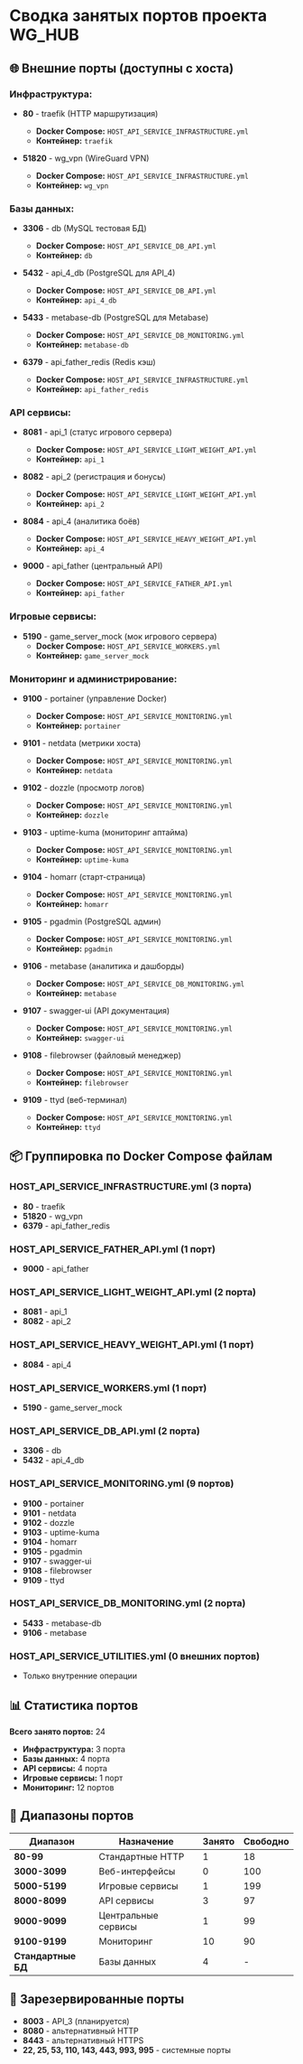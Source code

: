 # Сводка занятых портов проекта WG_HUB

## 🌐 **Внешние порты (доступны с хоста)**

### **Инфраструктура:**
- **80** - traefik (HTTP маршрутизация)
  - **Docker Compose:** `HOST_API_SERVICE_INFRASTRUCTURE.yml`
  - **Контейнер:** `traefik`

- **51820** - wg_vpn (WireGuard VPN)
  - **Docker Compose:** `HOST_API_SERVICE_INFRASTRUCTURE.yml`
  - **Контейнер:** `wg_vpn`

### **Базы данных:**
- **3306** - db (MySQL тестовая БД)
  - **Docker Compose:** `HOST_API_SERVICE_DB_API.yml`
  - **Контейнер:** `db`

- **5432** - api_4_db (PostgreSQL для API_4)
  - **Docker Compose:** `HOST_API_SERVICE_DB_API.yml`
  - **Контейнер:** `api_4_db`

- **5433** - metabase-db (PostgreSQL для Metabase)
  - **Docker Compose:** `HOST_API_SERVICE_DB_MONITORING.yml`
  - **Контейнер:** `metabase-db`

- **6379** - api_father_redis (Redis кэш)
  - **Docker Compose:** `HOST_API_SERVICE_INFRASTRUCTURE.yml`
  - **Контейнер:** `api_father_redis`

### **API сервисы:**
- **8081** - api_1 (статус игрового сервера)
  - **Docker Compose:** `HOST_API_SERVICE_LIGHT_WEIGHT_API.yml`
  - **Контейнер:** `api_1`

- **8082** - api_2 (регистрация и бонусы)
  - **Docker Compose:** `HOST_API_SERVICE_LIGHT_WEIGHT_API.yml`
  - **Контейнер:** `api_2`

- **8084** - api_4 (аналитика боёв)
  - **Docker Compose:** `HOST_API_SERVICE_HEAVY_WEIGHT_API.yml`
  - **Контейнер:** `api_4`

- **9000** - api_father (центральный API)
  - **Docker Compose:** `HOST_API_SERVICE_FATHER_API.yml`
  - **Контейнер:** `api_father`

### **Игровые сервисы:**
- **5190** - game_server_mock (мок игрового сервера)
  - **Docker Compose:** `HOST_API_SERVICE_WORKERS.yml`
  - **Контейнер:** `game_server_mock`

### **Мониторинг и администрирование:**
- **9100** - portainer (управление Docker)
  - **Docker Compose:** `HOST_API_SERVICE_MONITORING.yml`
  - **Контейнер:** `portainer`

- **9101** - netdata (метрики хоста)
  - **Docker Compose:** `HOST_API_SERVICE_MONITORING.yml`
  - **Контейнер:** `netdata`

- **9102** - dozzle (просмотр логов)
  - **Docker Compose:** `HOST_API_SERVICE_MONITORING.yml`
  - **Контейнер:** `dozzle`

- **9103** - uptime-kuma (мониторинг аптайма)
  - **Docker Compose:** `HOST_API_SERVICE_MONITORING.yml`
  - **Контейнер:** `uptime-kuma`

- **9104** - homarr (старт-страница)
  - **Docker Compose:** `HOST_API_SERVICE_MONITORING.yml`
  - **Контейнер:** `homarr`

- **9105** - pgadmin (PostgreSQL админ)
  - **Docker Compose:** `HOST_API_SERVICE_MONITORING.yml`
  - **Контейнер:** `pgadmin`

- **9106** - metabase (аналитика и дашборды)
  - **Docker Compose:** `HOST_API_SERVICE_DB_MONITORING.yml`
  - **Контейнер:** `metabase`

- **9107** - swagger-ui (API документация)
  - **Docker Compose:** `HOST_API_SERVICE_MONITORING.yml`
  - **Контейнер:** `swagger-ui`

- **9108** - filebrowser (файловый менеджер)
  - **Docker Compose:** `HOST_API_SERVICE_MONITORING.yml`
  - **Контейнер:** `filebrowser`

- **9109** - ttyd (веб-терминал)
  - **Docker Compose:** `HOST_API_SERVICE_MONITORING.yml`
  - **Контейнер:** `ttyd`

## 📦 **Группировка по Docker Compose файлам**

### **HOST_API_SERVICE_INFRASTRUCTURE.yml** (3 порта)
- **80** - traefik
- **51820** - wg_vpn  
- **6379** - api_father_redis

### **HOST_API_SERVICE_FATHER_API.yml** (1 порт)
- **9000** - api_father

### **HOST_API_SERVICE_LIGHT_WEIGHT_API.yml** (2 порта)
- **8081** - api_1
- **8082** - api_2

### **HOST_API_SERVICE_HEAVY_WEIGHT_API.yml** (1 порт)
- **8084** - api_4

### **HOST_API_SERVICE_WORKERS.yml** (1 порт)
- **5190** - game_server_mock

### **HOST_API_SERVICE_DB_API.yml** (2 порта)
- **3306** - db
- **5432** - api_4_db

### **HOST_API_SERVICE_MONITORING.yml** (9 портов)
- **9100** - portainer
- **9101** - netdata
- **9102** - dozzle
- **9103** - uptime-kuma
- **9104** - homarr
- **9105** - pgadmin
- **9107** - swagger-ui
- **9108** - filebrowser
- **9109** - ttyd

### **HOST_API_SERVICE_DB_MONITORING.yml** (2 порта)
- **5433** - metabase-db
- **9106** - metabase

### **HOST_API_SERVICE_UTILITIES.yml** (0 внешних портов)
- Только внутренние операции

## 📊 **Статистика портов**

**Всего занято портов:** 24
- **Инфраструктура:** 3 порта
- **Базы данных:** 4 порта  
- **API сервисы:** 4 порта
- **Игровые сервисы:** 1 порт
- **Мониторинг:** 12 портов

## 🎯 **Диапазоны портов**

| Диапазон | Назначение | Занято | Свободно |
|----------|------------|--------|----------|
| **80-99** | Стандартные HTTP | 1 | 18 |
| **3000-3099** | Веб-интерфейсы | 0 | 100 |
| **5000-5199** | Игровые сервисы | 1 | 199 |
| **8000-8099** | API сервисы | 3 | 97 |
| **9000-9099** | Центральные сервисы | 1 | 99 |
| **9100-9199** | Мониторинг | 10 | 90 |
| **Стандартные БД** | Базы данных | 4 | - |

## 🚫 **Зарезервированные порты**

- **8003** - API_3 (планируется)
- **8080** - альтернативный HTTP
- **8443** - альтернативный HTTPS
- **22, 25, 53, 110, 143, 443, 993, 995** - системные порты
